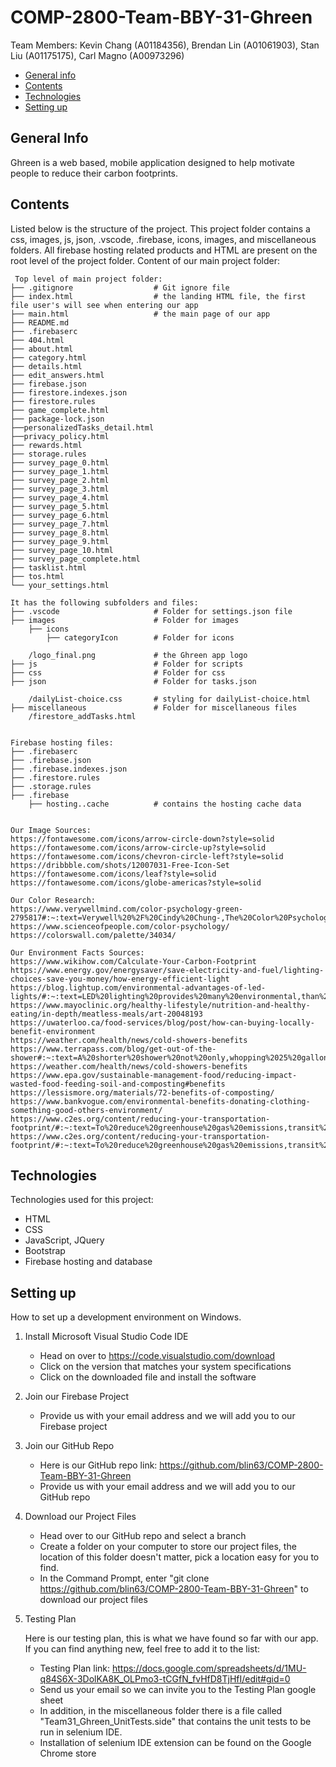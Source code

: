 <!-- Readme Start:
* This readme format was taken from Kevin's previous project
Source: https://github.com/Kevinc-96/Phresh/blob/main/README.md#general-info -->

# COMP-2800-Team-BBY-31-Ghreen

Team Members: Kevin Chang (A01184356), Brendan Lin (A01061903), Stan Liu (A01175175), Carl Magno (A00973296)

* [General info](#general-info)
* [Contents](#contents)
* [Technologies](#technologies)
* [Setting up](#setting-up)

## General Info
Ghreen is a web based, mobile application designed to help motivate people to reduce their carbon footprints.

## Contents
Listed below is the structure of the project. This project folder contains a css, images, js, json, .vscode, .firebase, icons, images, and miscellaneous folders. All firebase hosting related products and HTML are present on the root level of the project folder.
Content of our main project folder:

```
 Top level of main project folder: 
├── .gitignore                  # Git ignore file
├── index.html                  # the landing HTML file, the first file user's will see when entering our app
├── main.html                   # the main page of our app
├── README.md
├── .firebaserc
├── 404.html
├── about.html
├── category.html
├── details.html
├── edit_answers.html
├── firebase.json
├── firestore.indexes.json
├── firestore.rules
├── game_complete.html
├── package-lock.json
├──personalizedTasks_detail.html
├──privacy_policy.html
├── rewards.html
├── storage.rules
├── survey_page_0.html
├── survey_page_1.html
├── survey_page_2.html
├── survey_page_3.html
├── survey_page_4.html
├── survey_page_5.html
├── survey_page_6.html
├── survey_page_7.html
├── survey_page_8.html
├── survey_page_9.html
├── survey_page_10.html
├── survey_page_complete.html
├── tasklist.html
├── tos.html
└── your_settings.html 

It has the following subfolders and files:
├── .vscode                     # Folder for settings.json file
├── images                      # Folder for images
    ├── icons
        ├── categoryIcon        # Folder for icons

    /logo_final.png             # the Ghreen app logo
├── js                          # Folder for scripts
├── css                         # Folder for css
├── json                        # Folder for tasks.json
       
    /dailyList-choice.css       # styling for dailyList-choice.html
├── miscellaneous               # Folder for miscellaneous files
    /firestore_addTasks.html


Firebase hosting files: 
├── .firebaserc
├── .firebase.json
├── .firebase.indexes.json
├── .firestore.rules
├── .storage.rules
├── .firebase
    ├── hosting..cache          # contains the hosting cache data


Our Image Sources:
https://fontawesome.com/icons/arrow-circle-down?style=solid
https://fontawesome.com/icons/arrow-circle-up?style=solid
https://fontawesome.com/icons/chevron-circle-left?style=solid
https://dribbble.com/shots/12007031-Free-Icon-Set
https://fontawesome.com/icons/leaf?style=solid
https://fontawesome.com/icons/globe-americas?style=solid

Our Color Research:
https://www.verywellmind.com/color-psychology-green-2795817#:~:text=Verywell%20%2F%20Cindy%20Chung-,The%20Color%20Psychology%20of%20Green,luck%2C%20health%2C%20and%20jealousy.
https://www.scienceofpeople.com/color-psychology/
https://colorswall.com/palette/34034/

Our Environment Facts Sources:
https://www.wikihow.com/Calculate-Your-Carbon-Footprint
https://www.energy.gov/energysaver/save-electricity-and-fuel/lighting-choices-save-you-money/how-energy-efficient-light
https://blog.lightup.com/environmental-advantages-of-led-lights/#:~:text=LED%20lighting%20provides%20many%20environmental,than%20fluorescent%20and%20incandescent%20lights.
https://www.mayoclinic.org/healthy-lifestyle/nutrition-and-healthy-eating/in-depth/meatless-meals/art-20048193
https://uwaterloo.ca/food-services/blog/post/how-can-buying-locally-benefit-environment
https://weather.com/health/news/cold-showers-benefits
https://www.terrapass.com/blog/get-out-of-the-shower#:~:text=A%20shorter%20shower%20not%20only,whopping%2025%20gallons%20of%20water
https://weather.com/health/news/cold-showers-benefits
https://www.epa.gov/sustainable-management-food/reducing-impact-wasted-food-feeding-soil-and-composting#benefits
https://lessismore.org/materials/72-benefits-of-composting/
https://www.bankvogue.com/environmental-benefits-donating-clothing-something-good-others-environment/
https://www.c2es.org/content/reducing-your-transportation-footprint/#:~:text=To%20reduce%20greenhouse%20gas%20emissions,transit%20to%20biking%20and%20walking.
https://www.c2es.org/content/reducing-your-transportation-footprint/#:~:text=To%20reduce%20greenhouse%20gas%20emissions,transit%20to%20biking%20and%20walking.

```
## Technologies
Technologies used for this project:
* HTML
* CSS
* JavaScript, JQuery
* Bootstrap 
* Firebase hosting and database

## Setting up
How to set up a development environment on Windows.
1. Install Microsoft Visual Studio Code IDE
    * Head on over to https://code.visualstudio.com/download
    * Click on the version that matches your system specifications
    * Click on the downloaded file and install the software

2. Join our Firebase Project
    * Provide us with your email address and we will add you to our Firebase project

3. Join our GitHub Repo
    * Here is our GitHub repo link: https://github.com/blin63/COMP-2800-Team-BBY-31-Ghreen
    * Provide us with your email address and we will add you to our GitHub repo

4. Download our Project Files 
    * Head over to our GitHub repo and select a branch
    * Create a folder on your computer to store our project files, the location of this folder doesn't matter, pick a 
    location easy for you to find.
    * In the Command Prompt, enter "git clone https://github.com/blin63/COMP-2800-Team-BBY-31-Ghreen" to download our project files

5. Testing Plan

    Here is our testing plan, this is what we have found so far with our app. If you can find anything new, feel free to add it to the list:
    * Testing Plan link: https://docs.google.com/spreadsheets/d/1MU-q84S6X-3DolKA8K_OLPmo3-tCGfN_fvHfD8TjHfI/edit#gid=0
    * Send us your email so we can invite you to the Testing Plan google sheet
    * In addition, in the miscellaneous folder there is a file called "Team31_Ghreen_UnitTests.side" that contains the unit tests to be run in selenium IDE.
    * Installation of selenium IDE extension can be found on the Google Chrome store

```
